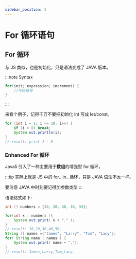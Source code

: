 ```yaml
---
sidebar_position: 2
---
```


# For 循环语句

## For 循环

与 JS 类似，也是初始化，只是语法变成了 JAVA 版本。

:::note Syntax

```JAVA title="语法"
for(init; expression; increment) {
    //代码语句
}
```

:::

来看个例子，记得千万不要把初始化 int 写成 let/const。

```JAVA
for (int i = 1; i <= 10; i++) {
    if (i > 8) break;
    System.out.println(i);
}
// result: print 1 - 8
```

### Enhanced For 循环

Java5 引入了一种主要用于**数组**的增强型 for 循环，

:::tip
实际上就是 JS 中的 for...in...循环，只是 JAVA 语法不太一样。

要注意 JAVA 中时刻要记得加参数类型
:::

语法格式如下:

```Java
int [] numbers = {10, 20, 30, 40, 50};

for(int x : numbers ){
    System.out.print( x + "," );
}
// result: 10,20,30,40,50,
String [] names ={"James", "Larry", "Tom", "Lacy"};
for( String name : names ) {
    System.out.print( name + ",");
}
// result: James,Larry,Tom,Lacy,
```
